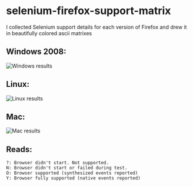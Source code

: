 selenium-firefox-support-matrix
===============================

I collected Selenium support details for each version of Firefox and drew it in
beautifully colored ascii matrixes

Windows 2008:
------------
![Windows results](https://www.evernote.com/l/ACMJdtz1SC9N9aNY_dwbg69AFIiQqa8vtg8B/image.png)

Linux:
-----
![Linux results](https://www.evernote.com/shard/s35/sh/e2a86b28-686f-4af7-a35c-404279a6677b/a0eb40281e36660610c09fbd2660a4bf/deep/0/1.%20work%20(tmux).png)

Mac:
---
![Mac results](https://www.evernote.com/shard/s35/sh/e45fef8c-0a40-4db5-911d-5e2ef64c8ae3/a9d3d4542b815d1436271b629e0803d6/deep/0/1.%20work%20(sh).png)

Reads:
-----
```
?: Browser didn't start. Not supported.
N: Browser didn't start or failed during test.
O: Browser supported (synthesized events reported)
Y: Browser fully supported (native events reported)
```
